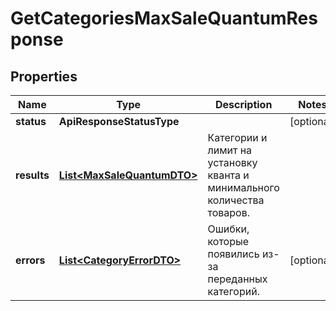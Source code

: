 

# GetCategoriesMaxSaleQuantumResponse


## Properties

| Name | Type | Description | Notes |
|------------ | ------------- | ------------- | -------------|
|**status** | **ApiResponseStatusType** |  |  [optional] |
|**results** | [**List&lt;MaxSaleQuantumDTO&gt;**](MaxSaleQuantumDTO.md) | Категории и лимит на установку кванта и минимального количества товаров. |  |
|**errors** | [**List&lt;CategoryErrorDTO&gt;**](CategoryErrorDTO.md) | Ошибки, которые появились из-за переданных категорий. |  [optional] |




